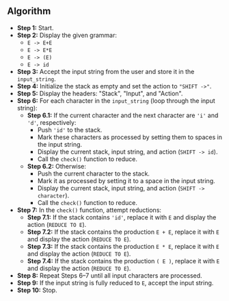 ## Algorithm

* **Step 1:** Start.
* **Step 2:** Display the given grammar:
  - `E -> E+E`
  - `E -> E*E`
  - `E -> (E)`
  - `E -> id`
* **Step 3:** Accept the input string from the user and store it in the `input_string`.
* **Step 4:** Initialize the stack as empty and set the action to `"SHIFT ->"`.
* **Step 5:** Display the headers: "Stack", "Input", and "Action".
* **Step 6:** For each character in the `input_string` (loop through the input string):
  - **Step 6.1:** If the current character and the next character are `'i'` and `'d'`, respectively:
    - Push `'id'` to the stack.
    - Mark these characters as processed by setting them to spaces in the input string.
    - Display the current stack, input string, and action (`SHIFT -> id`).
    - Call the `check()` function to reduce.
  - **Step 6.2:** Otherwise:
    - Push the current character to the stack.
    - Mark it as processed by setting it to a space in the input string.
    - Display the current stack, input string, and action (`SHIFT -> character`).
    - Call the `check()` function to reduce.
* **Step 7:** In the `check()` function, attempt reductions:
  - **Step 7.1:** If the stack contains `'id'`, replace it with `E` and display the action (`REDUCE TO E`).
  - **Step 7.2:** If the stack contains the production `E + E`, replace it with `E` and display the action (`REDUCE TO E`).
  - **Step 7.3:** If the stack contains the production `E * E`, replace it with `E` and display the action (`REDUCE TO E`).
  - **Step 7.4:** If the stack contains the production `( E )`, replace it with `E` and display the action (`REDUCE TO E`).
* **Step 8:** Repeat Steps 6–7 until all input characters are processed.
* **Step 9:** If the input string is fully reduced to `E`, accept the input string.
* **Step 10:** Stop.
